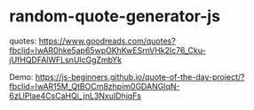 # random-quote-generator-js

quotes:
https://www.goodreads.com/quotes?fbclid=IwAR0hke5ap65wpOKhKwESrnVHk2lc76_Cku-jUfHQDFAlWFLsnUlcGgZmbYk

Demo:
https://js-beginners.github.io/quote-of-the-day-project/?fbclid=IwAR15M_QtBOCm8zhpim0GDANGIqN-6zLlPlae4CsCaHQi_jnL3NxuIDhjqFs